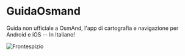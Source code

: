 # GuidaOsmand
Guida non ufficiale a OsmAnd, l'app di cartografia e navigazione per Android e iOS -- In Italiano!


![Frontespizio](https://github.com/Max1234-Ita/GuidaOsmand/tree/main/pub/Frontespizio.png)
